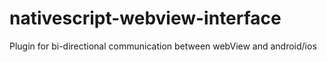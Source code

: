 # nativescript-webview-interface
Plugin for bi-directional communication between webView and android/ios